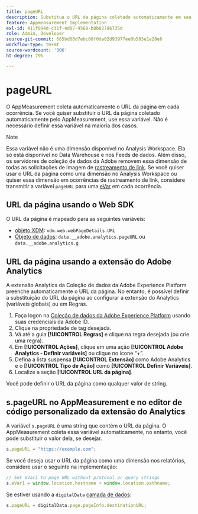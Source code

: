 ```yaml
---
title: pageURL
description: Substitua o URL da página coletado automaticamente em seu site.
feature: Appmeasurement Implementation
exl-id: 411f894d-c31f-4d07-9568-b0b02786735d
role: Admin, Developer
source-git-commit: 665bd68d7ebc08f0da02d93977ee0b583e1a28e6
workflow-type: tm+mt
source-wordcount: '306'
ht-degree: 79%

---
```


# pageURL

O AppMeasurement coleta automaticamente o URL da página em cada ocorrência. Se você quiser substituir o URL da página coletado automaticamente pelo AppMeasurement, use essa variável. Não é necessário definir essa variável na maioria dos casos.

>[!NOTE]
>
>Essa variável não é uma dimensão disponível no Analysis Workspace. Ela só está disponível no Data Warehouse e nos Feeds de dados. Além disso, os servidores de coleção de dados da Adobe removem essa dimensão de todas as solicitações de imagem de [rastreamento de link](/help/implement/vars/functions/tl-method.md). Se você quiser usar o URL da página como uma dimensão no Analysis Workspace ou quiser essa dimensão em ocorrências de rastreamento de link, considere transmitir a variável `pageURL` para uma [eVar](evar.md) em cada ocorrência.

## URL da página usando o Web SDK

O URL da página é mapeado para as seguintes variáveis:

* [objeto XDM](/help/implement/aep-edge/xdm-var-mapping.md): `xdm.web.webPageDetails.URL`
* [Objeto de dados](/help/implement/aep-edge/data-var-mapping.md): `data.__adobe.analytics.pageURL` ou `data.__adobe.analytics.g`

## URL da página usando a extensão do Adobe Analytics

A extensão Analytics da Coleção de dados da Adobe Experience Platform preenche automaticamente o URL da página. No entanto, é possível definir a substituição do URL da página ao configurar a extensão do Analytics (variáveis globais) ou em Regras.

1. Faça logon na [Coleção de dados da Adobe Experience Platform](https://experience.adobe.com/data-collection) usando suas credenciais da Adobe ID.
2. Clique na propriedade de tag desejada.
3. Vá até a guia **[!UICONTROL Regras]** e clique na regra desejada (ou crie uma regra).
4. Em **[!UICONTROL Ações]**, clique em uma ação **[!UICONTROL Adobe Analytics - Definir variáveis]** ou clique no ícone “+”.
5. Defina a lista suspensa **[!UICONTROL Extensão]** como Adobe Analytics e o **[!UICONTROL Tipo de Ação]** como **[!UICONTROL Definir Variáveis]**.
6. Localize a seção **[!UICONTROL URL da página]**.

Você pode definir o URL da página como qualquer valor de string.

## s.pageURL no AppMeasurement e no editor de código personalizado da extensão do Analytics

A variável `s.pageURL` é uma string que contém o URL da página. O AppMeasurement coleta essa variável automaticamente, no entanto, você pode substituir o valor dela, se desejar.

```js
s.pageURL = "https://example.com";
```

Se você deseja usar o URL da página como uma dimensão nos relatórios, considere usar o seguinte na implementação:

```js
// Set eVar1 to page URL without protocol or query strings
s.eVar1 = window.location.hostname + window.location.pathname;
```

Se estiver usando a `digitalData` [camada de dados](../../prepare/data-layer.md):

```js
s.pageURL = digitalData.page.pageInfo.destinationURL;
```
